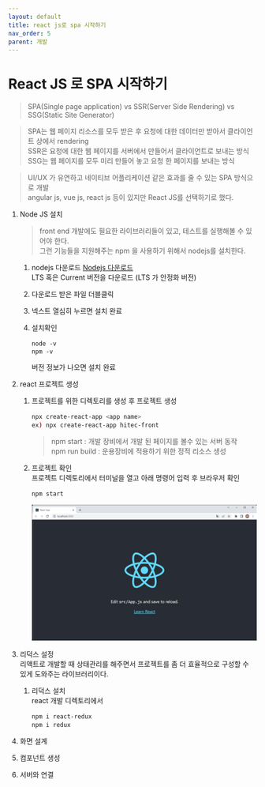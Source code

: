 ```yaml
---
layout: default
title: react js로 spa 시작하기   
nav_order: 5
parent: 개발
---
```


# React JS 로 SPA 시작하기   
> SPA(Single page application) vs SSR(Server Side Rendering) vs SSG(Static Site Generator)   

> SPA는 웹 페이지 리소스를 모두 받은 후 요청에 대한 데이터만 받아서 클라이언트 상에서 rendering   
> SSR은 요청에 대한 웹 페이지를 서버에서 만들어서 클라이언트로 보내는 방식   
> SSG는 웹 페이지를 모두 미리 만들어 놓고 요청 한 페이지를 보내는 방식   

> UI/UX 가 유연하고 네이티브 어플리케이션 같은 효과를 줄 수 있는 SPA 방식으로 개발   
> angular js, vue js, react js 등이 있지만 React JS를 선택하기로 했다. 

1. Node JS 설치
    > front end 개발에도 필요한 라이브러리들이 있고, 테스트를 실행해볼 수 있어야 한다.    
    > 그런 기능들을 지원해주는 npm 을 사용하기 위해서 nodejs를 설치한다.    
    1. nodejs 다운로드 [Nodejs 다운로드](https://nodejs.org/en/)   
        LTS 혹은 Current 버전을 다운로드 (LTS 가 안정화 버전)
    2. 다운로드 받은 파일 더블클릭 
    3. 넥스트 열심히 누르면 설치 완료   
    4. 설치확인   
   
        ```
        node -v
        npm -v
        ```
        버전 정보가 나오면 설치 완료   

2. react 프로젝트 생성   
    1. 프로젝트를 위한 디렉토리를 생성 후 프로젝트 생성   
        ```sh
        npx create-react-app <app name>
        ex) npx create-react-app hitec-front
        ```
        > npm start : 개발 장비에서 개발 된 페이지를 볼수 있는 서버 동작   
        > npm run build : 운용장비에 적용하기 위한 정적 리소스 생성    
    2. 프로젝트 확인   
        프로젝트 디렉토리에서 터미널을 열고 아래 명령어 입력 후 브라우저 확인   
        ```sh
        npm start
        ```
        ![react init](../image/Dev/react1.png)   

3. 리덕스 설정   
    리액트로 개발할 때 상태관리를 해주면서 프로젝트를 좀 더 효율적으로 구성할 수 있게 도와주는 라이브러리이다.   
    1. 리덕스 설치   
        react 개발 디렉토리에서   
        ```sh
        npm i react-redux
        npm i redux
        ```

4. 화면 설계   

5. 컴포넌트 생성   

6. 서버와 연결   